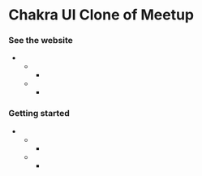 # Chakra UI Clone of Meetup

### See the website
- 
    - 
        - 
    - 
        - 
        
### Getting started
- 
    - 
        - 
    - 
        - 